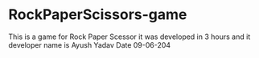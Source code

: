 # RockPaperScissors-game
This is a game for Rock Paper Scessor it was developed in 3 hours and it developer name is Ayush Yadav Date 09-06-204
